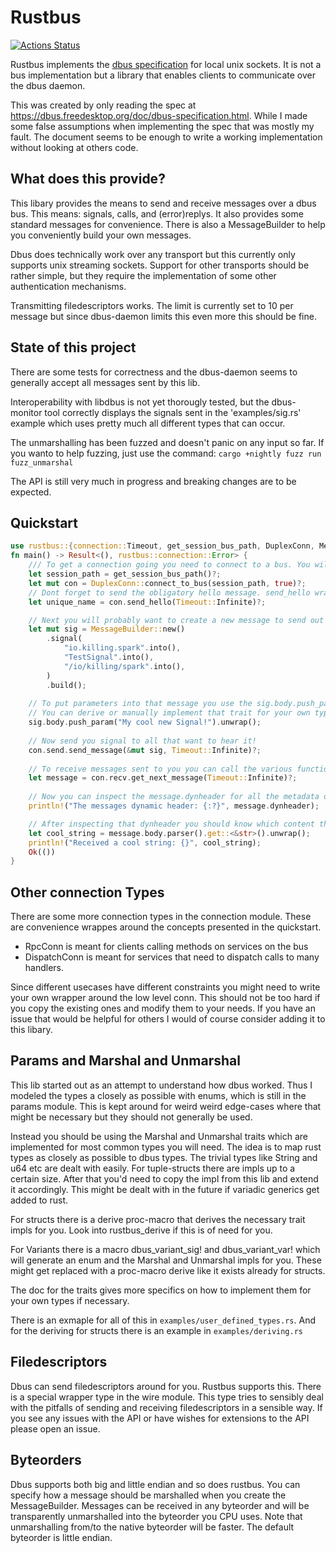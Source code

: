 # Rustbus
[![Actions Status](https://github.com/KillingSpark/rustbus/workflows/CI/badge.svg)](https://github.com/KillingSpark/rustbus/actions?query=workflow%3A"CI")

Rustbus implements the [dbus specification](https://dbus.freedesktop.org/doc/dbus-specification.html) for local unix sockets. It is not a bus implementation but a library
that enables clients to communicate over the dbus daemon.

This was created by only reading the spec at https://dbus.freedesktop.org/doc/dbus-specification.html. While I made some false assumptions when implementing the 
spec that was mostly my fault. The document seems to be enough to write a working implementation without looking at others code. 

## What does this provide?
This libary provides the means to send and receive messages over a dbus bus. This means: signals, calls, and (error)replys. It also provides some standard messages
for convenience. There is also a MessageBuilder to help you conveniently build your own messages.

Dbus does technically work over any transport but this currently only supports unix streaming sockets. Support for other transports should be rather simple, but 
they require the implementation of some other authentication mechanisms.

Transmitting filedescriptors works. The limit is currently set to 10 per message but since dbus-daemon limits this even more this should be fine.

## State of this project
There are some tests for correctness and the dbus-daemon seems to generally accept all messages sent by this lib. 

Interoperability with libdbus is not yet thorougly tested, but the dbus-monitor tool correctly displays the signals sent in the 'examples/sig.rs' 
example which uses pretty much all different types that can occur.

The unmarshalling has been fuzzed and doesn't panic on any input so far. If you wanto to help fuzzing, just use the command: `cargo +nightly fuzz run fuzz_unmarshal` 

The API is still very much in progress and breaking changes are to be expected.

## Quickstart
 ```rust
 use rustbus::{connection::Timeout, get_session_bus_path, DuplexConn, MessageBuilder};
 fn main() -> Result<(), rustbus::connection::Error> {
     /// To get a connection going you need to connect to a bus. You will likely use either the session or the system bus.
     let session_path = get_session_bus_path()?;
     let mut con = DuplexConn::connect_to_bus(session_path, true)?;
     // Dont forget to send the obligatory hello message. send_hello wraps the call and parses the response for convenience.
     let unique_name = con.send_hello(Timeout::Infinite)?;

     // Next you will probably want to create a new message to send out to the world
     let mut sig = MessageBuilder::new()
         .signal(
             "io.killing.spark".into(),
             "TestSignal".into(),
             "/io/killing/spark".into(),
         )
         .build();
     
     // To put parameters into that message you use the sig.body.push_param functions. These accept anything that can be marshalled into a dbus parameter
     // You can derive or manually implement that trait for your own types if you need that.
     sig.body.push_param("My cool new Signal!").unwrap();
     
     // Now send you signal to all that want to hear it!
     con.send.send_message(&mut sig, Timeout::Infinite)?;
     
     // To receive messages sent to you you can call the various functions on the RecvConn. The simplest is this:
     let message = con.recv.get_next_message(Timeout::Infinite)?;  
     
     // Now you can inspect the message.dynheader for all the metadata on the message
     println!("The messages dynamic header: {:?}", message.dynheader);

     // After inspecting that dynheader you should know which content the message should contain
     let cool_string = message.body.parser().get::<&str>().unwrap();
     println!("Received a cool string: {}", cool_string);
     Ok(())
 }
 ```

 ## Other connection Types
 There are some more connection types in the connection module. These are convenience wrappes around the concepts presented in the quickstart.
 * RpcConn is meant for clients calling methods on services on the bus
 * DispatchConn is meant for services that need to dispatch calls to many handlers.

 Since different usecases have different constraints you might need to write your own wrapper around the low level conn. This should not be too hard
 if you copy the existing ones and modify them to your needs. If you have an issue that would be helpful for others I would of course consider adding
 it to this libary.

 ## Params and Marshal and Unmarshal
 This lib started out as an attempt to understand how dbus worked. Thus I modeled the types a closely as possible with enums, which is still in the params module.
 This is kept around for weird weird edge-cases where that might be necessary but they should not generally be used.

 Instead you should be using the Marshal and Unmarshal traits which are implemented for most common types you will need. The idea is to map rust types
 as closely as possible to dbus types. The trivial types like String and u64 etc are dealt with easily. For tuple-structs there are impls up to a
 certain size. After that you'd need to copy the impl from this lib and extend it accordingly. This might be dealt with in the future if variadic generics get
 added to rust.

 For structs there is a derive proc-macro that derives the necessary trait impls for you. Look into rustbus_derive if this is of need for you.

 For Variants there is a macro dbus_variant_sig! and dbus_variant_var! which will generate an enum and the Marshal and Unmarshal impls for you. These might get
 replaced with a proc-macro derive like it exists already for structs.

 The doc for the traits gives more specifics on how to implement them for your own types if necessary.

 There is an exmaple for all of this in `examples/user_defined_types.rs`.
 And for the deriving for structs there is an example in `examples/deriving.rs`

 ## Filedescriptors
 Dbus can send filedescriptors around for you. Rustbus supports this. There is a special wrapper type in the wire module. This type tries to sensibly deal with
 the pitfalls of sending and receiving filedescriptors in a sensible way. If you see any issues with the API or have wishes for extensions to the API please
 open an issue.

 ## Byteorders
 Dbus supports both big and little endian and so does rustbus. You can specify how a message should be marshalled when you create the MessageBuilder. Messages
 can be received in any byteorder and will be transparently unmarshalled into the byteorder you CPU uses. Note that unmarshalling from/to the native byteorder will
 be faster. The default byteorder is little endian.